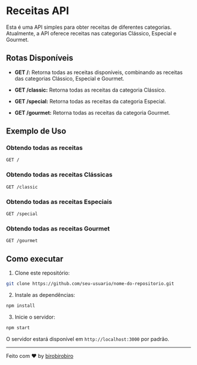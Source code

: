 # Receitas API

Esta é uma API simples para obter receitas de diferentes categorias. Atualmente, a API oferece receitas nas categorias Clássico, Especial e Gourmet.

## Rotas Disponíveis

- **GET /:** Retorna todas as receitas disponíveis, combinando as receitas das categorias Clássico, Especial e Gourmet.

- **GET /classic:** Retorna todas as receitas da categoria Clássico.

- **GET /special:** Retorna todas as receitas da categoria Especial.

- **GET /gourmet:** Retorna todas as receitas da categoria Gourmet.

## Exemplo de Uso

### Obtendo todas as receitas

```http
GET /
```

### Obtendo todas as receitas Clássicas

```http
GET /classic
```

### Obtendo todas as receitas Especiais

```http
GET /special
```

### Obtendo todas as receitas Gourmet

```http
GET /gourmet
```

## Como executar

1. Clone este repositório:

```bash
git clone https://github.com/seu-usuario/nome-do-repositorio.git
```

2. Instale as dependências:

```bash
npm install
```

3. Inicie o servidor:

```bash
npm start
```

O servidor estará disponível em `http://localhost:3000` por padrão.

---

Feito com ♥ by [birobirobiro](https://birobirobiro.dev)
